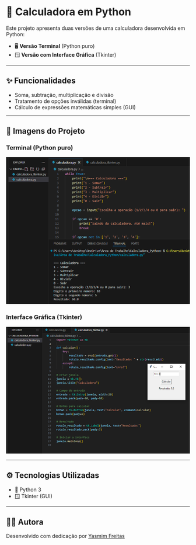 # 🧮 Calculadora em Python

Este projeto apresenta duas versões de uma calculadora desenvolvida em Python:

- 🖥️ **Versão Terminal** (Python puro)
- 🪟 **Versão com Interface Gráfica** (Tkinter)

---

## ✨ Funcionalidades

- Soma, subtração, multiplicação e divisão
- Tratamento de opções inválidas (terminal)
- Cálculo de expressões matemáticas simples (GUI)

---

## 📸 Imagens do Projeto

### Terminal (Python puro)
![Calculadora no terminal](./imgs/terminal.png)

### Interface Gráfica (Tkinter)
![Calculadora com Tkinter](./imgs/tkinter.png)

---

## ⚙️ Tecnologias Utilizadas

- 🐍 Python 3
- 🪟 Tkinter (GUI)
---

## 👩‍💻 Autora

Desenvolvido com dedicação por [Yasmim Freitas](https://github.com/YasmimFreitas13)


